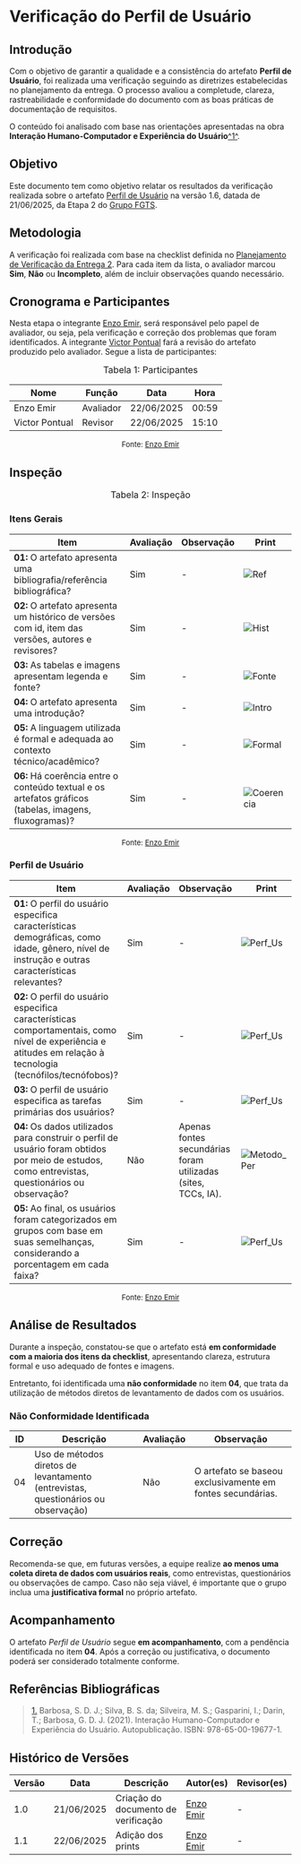 # Verificação do Perfil de Usuário

## Introdução

Com o objetivo de garantir a qualidade e a consistência do artefato **Perfil de Usuário**, foi realizada uma verificação seguindo as diretrizes estabelecidas no planejamento da entrega. O processo avaliou a completude, clareza, rastreabilidade e conformidade do documento com as boas práticas de documentação de requisitos.

O conteúdo foi analisado com base nas orientações apresentadas na obra **Interação Humano-Computador e Experiência do Usuário**</i><a id="anchor_1" href="#REF1">^1^</a>.

## Objetivo

Este documento tem como objetivo relatar os resultados da verificação realizada sobre o artefato [Perfil de Usuário](https://requisitos-de-software.github.io/2025.1-FGTS/Elicitacao/Perfil-de-Usuario/) na versão 1.6, datada de 21/06/2025, da Etapa 2 do [Grupo FGTS](https://github.com/Requisitos-de-Software/2025.1-FGTS).

## Metodologia

A verificação foi realizada com base na checklist definida no [Planejamento de Verificação da Entrega 2](https://requisitos-de-software.github.io/2025.1-FGTS/Verificacao/Grupo/Entrega-2/planejamento-verificacao-entrega-2/). Para cada item da lista, o avaliador marcou **Sim**, **Não** ou **Incompleto**, além de incluir observações quando necessário.

## Cronograma e Participantes

Nesta etapa o integrante [Enzo Emir](https://github.com/EnzoEmir), será responsável pelo papel de avaliador, ou seja, pela verificação e correção dos problemas que foram identificados. A integrante [Victor Pontual](https://github.com/) fará a revisão do artefato produzido pelo avaliador. Segue a lista de participantes:

<font size="3"><p style="text-align: center">Tabela 1: Participantes</p></font>

<div align="center">

<table>
  <thead>
    <tr>
      <th>Nome</th>
      <th>Função</th>
      <th>Data</th>
      <th>Hora</th>
    </tr>
  </thead>
  <tbody>
    <tr>
      <td> Enzo Emir </td>
      <td> Avaliador </td>
      <td> 22/06/2025 </td>
      <td> 00:59 </td>
    </tr>
    <tr>
      <td> Victor Pontual </td>
      <td> Revisor </td>
      <td> 22/06/2025 </td>
      <td> 15:10 </td>
    </tr>
  </tbody>
</table>

</div>

<font size="2"><p style="text-align: center">Fonte: [Enzo Emir](https://github.com/EnzoEmir)</p></font>

## Inspeção

<font size="3"><p style="text-align: center">Tabela 2: Inspeção</p></font>

### Itens Gerais

| Item | Avaliação | Observação | Print |
|----|---------|-----------| --------|
| **01:** O artefato apresenta uma bibliografia/referência bibliográfica? | Sim | - | ![Ref](https://github.com/Requisitos-de-Software/2025.1-FGTS/blob/main/docs/assets/Verificacao/ref_perf.png?raw=true) |
| **02:** O artefato apresenta um histórico de versões com id, item das versões, autores e revisores? | Sim | - | ![Hist](https://github.com/Requisitos-de-Software/2025.1-FGTS/blob/main/docs/assets/Verificacao/hist_perf.png?raw=true) |
| **03:** As tabelas e imagens apresentam legenda e fonte? | Sim | - | ![Fonte](https://github.com/Requisitos-de-Software/2025.1-FGTS/blob/main/docs/assets/Verificacao/fonte_perf.png?raw=true) |
| **04:** O artefato apresenta uma introdução? | Sim | - | ![Intro](https://github.com/Requisitos-de-Software/2025.1-FGTS/blob/main/docs/assets/Verificacao/intro_perf.png?raw=true) |
| **05:** A linguagem utilizada é formal e adequada ao contexto técnico/acadêmico? | Sim | - | ![Formal](https://github.com/Requisitos-de-Software/2025.1-FGTS/blob/main/docs/assets/Verificacao/intro_perf.png?raw=true) |
| **06:** Há coerência entre o conteúdo textual e os artefatos gráficos (tabelas, imagens, fluxogramas)? | Sim | - | ![Coerencia](https://github.com/Requisitos-de-Software/2025.1-FGTS/blob/main/docs/assets/Verificacao/fonte_perf.png?raw=true) |

<font size="2"><p style="text-align: center">Fonte: [Enzo Emir](https://github.com/EnzoEmir)</p></font>

### Perfil de Usuário

| Item | Avaliação | Observação | Print |
|----|---------|-----------|-------|
| **01:** O perfil do usuário especifica características demográficas, como idade, gênero, nível de instrução e outras características relevantes? | Sim | - | ![Perf_Us](https://github.com/Requisitos-de-Software/2025.1-FGTS/blob/main/docs/assets/Verificacao/perf_us.png?raw=true) |
| **02:** O perfil do usuário especifica características comportamentais, como nível de experiência e atitudes em relação à tecnologia (tecnófilos/tecnófobos)? | Sim | - | ![Perf_Us](https://github.com/Requisitos-de-Software/2025.1-FGTS/blob/main/docs/assets/Verificacao/perf_us.png?raw=true) |
| **03:** O perfil de usuário especifica as tarefas primárias dos usuários? | Sim | - | ![Perf_Us](https://github.com/Requisitos-de-Software/2025.1-FGTS/blob/main/docs/assets/Verificacao/perf_us.png?raw=true) |
| **04:** Os dados utilizados para construir o perfil de usuário foram obtidos por meio de estudos, como entrevistas, questionários ou observação? | Não | Apenas fontes secundárias foram utilizadas (sites, TCCs, IA). | ![Metodo_Per](https://github.com/Requisitos-de-Software/2025.1-FGTS/blob/main/docs/assets/Verificacao/metodo_per.png?raw=true) |
| **05:** Ao final, os usuários foram categorizados em grupos com base em suas semelhanças, considerando a porcentagem em cada faixa? | Sim | - | ![Perf_Us](https://github.com/Requisitos-de-Software/2025.1-FGTS/blob/main/docs/assets/Verificacao/perf_us.png?raw=true) |

<font size="2"><p style="text-align: center">Fonte: [Enzo Emir](https://github.com/EnzoEmir)</p></font>

## Análise de Resultados

Durante a inspeção, constatou-se que o artefato está **em conformidade com a maioria dos itens da checklist**, apresentando clareza, estrutura formal e uso adequado de fontes e imagens.

Entretanto, foi identificada uma **não conformidade** no item **04**, que trata da utilização de métodos diretos de levantamento de dados com os usuários.

### Não Conformidade Identificada

| ID | Descrição | Avaliação | Observação |
|---|---|---|---|
| 04 | Uso de métodos diretos de levantamento (entrevistas, questionários ou observação) | Não | O artefato se baseou exclusivamente em fontes secundárias. |

## Correção

Recomenda-se que, em futuras versões, a equipe realize **ao menos uma coleta direta de dados com usuários reais**, como entrevistas, questionários ou observações de campo. Caso não seja viável, é importante que o grupo inclua uma **justificativa formal** no próprio artefato.

## Acompanhamento

O artefato *Perfil de Usuário* segue **em acompanhamento**, com a pendência identificada no item **04**. Após a correção ou justificativa, o documento poderá ser considerado totalmente conforme.

## Referências Bibliográficas

> <a id="REF1" href="#anchor_1">1.</a> Barbosa, S. D. J.; Silva, B. S. da; Silveira, M. S.; Gasparini, I.; Darin, T.; Barbosa, G. D. J. (2021). Interação Humano-Computador e Experiência do Usuário. Autopublicação. ISBN: 978-65-00-19677-1.

## Histórico de Versões

| Versão | Data | Descrição | Autor(es) | Revisor(es) |
|----|----|----|----|----|
| 1.0 | 21/06/2025 | Criação do documento de verificação | [Enzo Emir](https://github.com/EnzoEmir) | - |
| 1.1 | 22/06/2025 | Adição dos prints | [Enzo Emir](https://github.com/EnzoEmir) | - |
